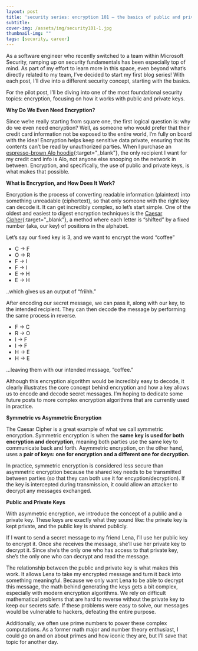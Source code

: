 ```yaml
---
layout: post
title: 'security series: encryption 101 – the basics of public and private keys'
subtitle: 
cover-img: /assets/img/security101-1.jpg
thumbnail-img: ""
tags: [security, career]
---
```


As a software engineer who recently switched to a team within Microsoft Security, ramping up on security fundamentals has been especially top of mind. As part of my effort to learn more in this space, even beyond what’s directly related to my team, I’ve decided to start my first blog series! With each post, I’ll dive into a different security concept, starting with the basics.

For the pilot post, I’ll be diving into one of the most foundational security topics: encryption, focusing on how it works with public and private keys.

**Why Do We Even Need Encryption?**

Since we’re really starting from square one, the first logical question is: why do we even need encryption? Well, as someone who would prefer that their credit card information not be exposed to the entire world, I’m fully on board with the idea! Encryption helps keep sensitive data private, ensuring that its contents can’t be read by unauthorized parties. When I purchase an [espresso-brown Alo hoodie](https://www.aloyoga.com/products/u3032rg-accolade-hoodie-espresso?variant=43766268952756&disableCurrencyEstimate&utm_medium=cpc&utm_source=google&utm_campaign=PPC_GOOG_Shopping_US_PMax_BestSellers&utm_content=pla&utm_term=U3032RG040643&utm_id=19697027698&gad_source=1&gad_campaignid=19697030788&gbraid=0AAAAADkcv-OCjYhlowrxL9eGGAzxhI6kC&gclid=Cj0KCQjwoNzABhDbARIsALfY8VMXMzoDUY_sWBUHYlJraZiqULILxAfpD9f0HzS-bzrvuFOagEhR5SQaAhRSEALw_wcB){:target="_blank"}, the only recipient I want for my credit card info is Alo, not anyone else snooping on the network in between. Encryption, and specifically, the use of public and private keys, is what makes that possible.

**What is Encryption, and How Does It Work?**

Encryption is the process of converting readable information (plaintext) into something unreadable (ciphertext), so that only someone with the right key can decode it. It can get incredibly complex, so let’s start simple. One of the oldest and easiest to digest encryption techniques is the [Caesar Cipher](https://en.wikipedia.org/wiki/Caesar_cipher){:target="_blank"}, a method where each letter is “shifted” by a fixed number (aka, our key) of positions in the alphabet.

Let’s say our fixed key is 3, and we want to encrypt the word “coffee”

- C → F
- O → R
- F → I
- F → I
- E → H
- E → H

..which gives us an output of “friihh.”

After encoding our secret message, we can pass it, along with our key, to the intended recipient. They can then decode the message by performing the same process in reverse.

- F → C
- R → O
- I → F
- I → F
- H → E
- H → E

...leaving them with our intended message, “coffee.”

Although this encryption algorithm would be incredibly easy to decode, it clearly illustrates the core concept behind encryption and how a key allows us to encode and decode secret messages. I’m hoping to dedicate some future posts to more complex encryption algorithms that are currently used in practice.

**Symmetric vs Asymmetric Encryption**

The Caesar Cipher is a great example of what we call symmetric encryption. Symmetric encryption is when the **same key is used for both encryption and decryption**, meaning both parties use the same key to communicate back and forth. Asymmetric encryption, on the other hand, uses a **pair of keys: one for encryption and a different one for decryption.**

In practice, symmetric encryption is considered less secure than asymmetric encryption because the shared key needs to be transmitted between parties (so that they can both use it for encyption/decryption). If the key is intercepted during transmission, it could allow an attacker to decrypt any messages exchanged.

**Public and Private Keys**

With asymmetric encryption, we introduce the concept of a public and a private key. These keys are exactly what they sound like: the private key is kept private, and the public key is shared publicly. 

If I want to send a secret message to my friend Lena, I’ll use her public key to encrypt it. Once she receives the message, she’ll use her private key to decrypt it. Since she’s the only one who has access to that private key, she’s the only one who can decrypt and read the message.

The relationship between the public and private key is what makes this work. It allows Lena to take my encrypted message and turn it back into something meaningful. Because we only want Lena to be able to decrypt this message, the math behind generating the keys gets a bit complex, especially with modern encryption algorithms. We rely on difficult mathematical problems that are hard to reverse without the private key to keep our secrets safe. If these problems were easy to solve, our messages would be vulnerable to hackers, defeating the entire purpose. 

Additionally, we often use prime numbers to power these complex computations. As a former math major and number theory enthusiast, I could go on and on about primes and how iconic they are, but I’ll save that topic for another day.